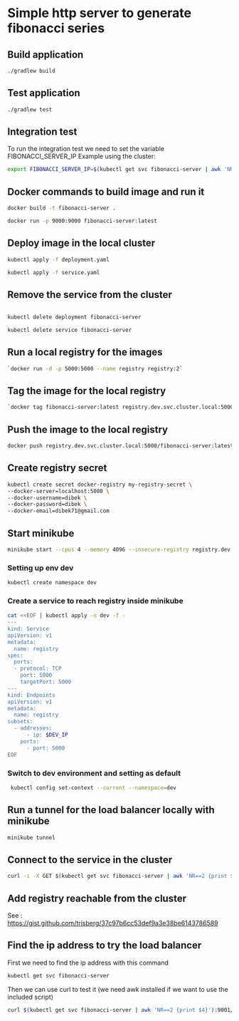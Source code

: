 # Simple http server to generate fibonacci series

## Build application
```bash
./gradlew build
````
## Test application
```bash
./gradlew test
````

## Integration test

To run the integration test we need to set the variable 
FIBONACCI_SERVER_IP
Example using the cluster:
```bash
export FIBONACCI_SERVER_IP=$(kubectl get svc fibonacci-server | awk 'NR==2 {print $4}')
```


## Docker commands to build image and run it
```bash
docker build -t fibonacci-server .

docker run -p 9000:9000 fibonacci-server:latest
````
## Deploy image in the local cluster
```bash
kubectl apply -f deployment.yaml

kubectl apply -f service.yaml 
```
## Remove the service from the cluster

```bash

kubectl delete deployment fibonacci-server

kubectl delete service fibonacci-server
```



## Run a local registry for the images
```bash
`docker run -d -p 5000:5000 --name registry registry:2`

````
## Tag the image for the local registry
```bash
`docker tag fibonacci-server:latest registry.dev.svc.cluster.local:5000/fibonacci-server:latest`
````

## Push the image to the local registry

```bash
docker push registry.dev.svc.cluster.local:5000/fibonacci-server:latest
```

## Create registry secret

```bash
kubectl create secret docker-registry my-registry-secret \
--docker-server=localhost:5000 \
--docker-username=dibek \
--docker-password=dibek \
--docker-email=dibek71@gmail.com
```

## Start minikube 

```bash
minikube start --cpus 4 --memory 4096 --insecure-registry registry.dev.svc.cluster.local:5000
```

### Setting up env dev
```bash
kubectl create namespace dev
```

### Create a service to reach registry inside minikube

```bash
cat <<EOF | kubectl apply -n dev -f -
---
kind: Service
apiVersion: v1
metadata:
  name: registry
spec:
  ports:
  - protocol: TCP
    port: 5000
    targetPort: 5000
---
kind: Endpoints
apiVersion: v1
metadata:
  name: registry
subsets:
  - addresses:
      - ip: $DEV_IP
    ports:
      - port: 5000
EOF
```




### Switch to dev environment and setting as default

```bash
 kubectl config set-context --current --namespace=dev  
```

## Run a tunnel for the load balancer locally with minikube

```bash
minikube tunnel
```

## Connect to the service in the cluster
```bash
curl -i -X GET $(kubectl get svc fibonacci-server | awk 'NR==2 {print $4}'):9001/fibonacci\?n=4

```

## Add registry reachable from the cluster 

See : https://gist.github.com/trisberg/37c97b6cc53def9a3e38be6143786589


## Find the ip address to try the load balancer 

First we need to find the ip address with this command
```bash
kubectl get svc fibonacci-server
```

Then we can use curl to test it (we need awk installed if we want to use the included script)

```bash
curl $(kubectl get svc fibonacci-server | awk 'NR==2 {print $4}'):9001/fibonacci
```
